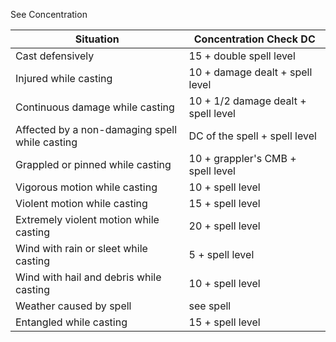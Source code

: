 See Concentration

| **Situation**                                  | **Concentration Check DC**          |
| ---------------------------------------------- | ----------------------------------- |
| Cast defensively                               | 15 + double spell level             |
| Injured while casting                          | 10 + damage dealt + spell level     |
| Continuous damage while casting                | 10 + 1/2 damage dealt + spell level |
| Affected by a non-damaging spell while casting | DC of the spell + spell level       |
| Grappled or pinned while casting               | 10 + grappler's CMB + spell level   |
| Vigorous motion while casting                  | 10 + spell level                    |
| Violent motion while casting                   | 15 + spell level                    |
| Extremely violent motion while casting         | 20 + spell level                    |
| Wind with rain or sleet while casting          | 5 + spell level                     |
| Wind with hail and debris while casting        | 10 + spell level                    |
| Weather caused by spell                        | see spell                           |
| Entangled while casting                        | 15 + spell level                    |

